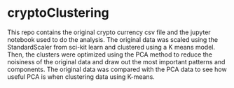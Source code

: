 # cryptoClustering
This repo contains the original crypto currency csv file and the jupyter notebook used to do the analysis. The original data was scaled using the StandardScaler from sci-kit learn and clustered using a K means model. Then, the clusters were optimized using the PCA method to reduce the noisiness of the original data and draw out the most important patterns and components. The original data was compared with the PCA data to see how useful PCA is when clustering data using K-means.
